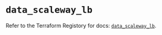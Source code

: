 # `data_scaleway_lb`

Refer to the Terraform Registory for docs: [`data_scaleway_lb`](https://registry.terraform.io/providers/scaleway/scaleway/2.18.0/docs/data-sources/lb).

